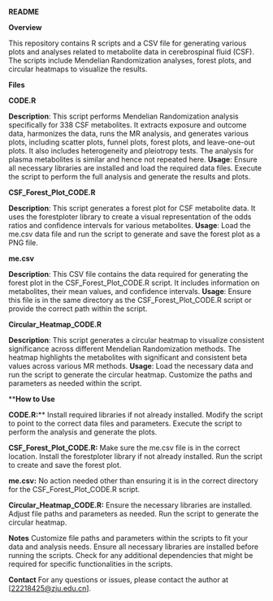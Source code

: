 **README**

**Overview**

This repository contains R scripts and a CSV file for generating various plots and analyses related to metabolite data in cerebrospinal fluid (CSF). The scripts include Mendelian Randomization analyses, forest plots, and circular heatmaps to visualize the results.

**Files**

**CODE.R**

**Description**: This script performs Mendelian Randomization analysis specifically for 338 CSF metabolites. It extracts exposure and outcome data, harmonizes the data, runs the MR analysis, and generates various plots, including scatter plots, funnel plots, forest plots, and leave-one-out plots. It also includes heterogeneity and pleiotropy tests. The analysis for plasma metabolites is similar and hence not repeated here.
**Usage**: Ensure all necessary libraries are installed and load the required data files. Execute the script to perform the full analysis and generate the results and plots.

**CSF_Forest_Plot_CODE.R**

**Description**: This script generates a forest plot for CSF metabolite data. It uses the forestploter library to create a visual representation of the odds ratios and confidence intervals for various metabolites.
**Usage**: Load the me.csv data file and run the script to generate and save the forest plot as a PNG file.

**me.csv**

**Description**: This CSV file contains the data required for generating the forest plot in the CSF_Forest_Plot_CODE.R script. It includes information on metabolites, their mean values, and confidence intervals.
**Usage**: Ensure this file is in the same directory as the CSF_Forest_Plot_CODE.R script or provide the correct path within the script.

**Circular_Heatmap_CODE.R**

**Description**: This script generates a circular heatmap to visualize consistent significance across different Mendelian Randomization methods. The heatmap highlights the metabolites with significant and consistent beta values across various MR methods.
**Usage**: Load the necessary data and run the script to generate the circular heatmap. Customize the paths and parameters as needed within the script.

****How to Use**

**CODE.R:****
Install required libraries if not already installed.
Modify the script to point to the correct data files and parameters.
Execute the script to perform the analysis and generate the plots.

**CSF_Forest_Plot_CODE.R:**
Make sure the me.csv file is in the correct location.
Install the forestploter library if not already installed.
Run the script to create and save the forest plot.

**me.csv:**
No action needed other than ensuring it is in the correct directory for the CSF_Forest_Plot_CODE.R script.

**Circular_Heatmap_CODE.R:**
Ensure the necessary libraries are installed.
Adjust file paths and parameters as needed.
Run the script to generate the circular heatmap.

**Notes**
Customize file paths and parameters within the scripts to fit your data and analysis needs.
Ensure all necessary libraries are installed before running the scripts.
Check for any additional dependencies that might be required for specific functionalities in the scripts.

**Contact**
For any questions or issues, please contact the author at [22218425@zju.edu.cn].
